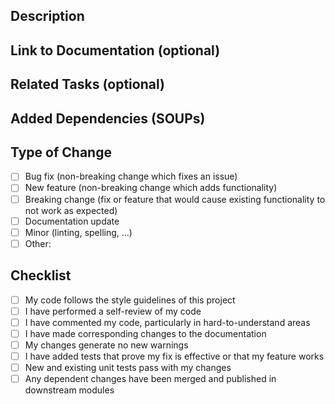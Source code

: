 <!-- Instructions

- If major change or feature will be implemented, arrange a meeting with the software team to discuss before implementation.
- Create DIs in Greenlight Guru if necessary.
- Once implementation of new, relevant feature or major change is finished, arrange a meeting with the team to present the implementation. For minor changes, this can be skipped.
- Update documentation and architecture, upload necessary documents to Greenlight Guru, create DOs and link document and corresponding chapter to DOs. If possible, also link the PR in the DO.
- Create a PR and complete the description.
- Add a qualified person as reviewer.
- After all tests have passed and PR is approved, merge.
-->

## Description

<!-- Please include a summary of the changes and an outline of what you implemented (if necessary for others to understand). -->

## Link to Documentation (optional)

## Related Tasks (optional)

<!-- Link Github issues -->

## Added Dependencies (SOUPs)

<!-- Mention "none" or make a list -->

## Type of Change

- [ ] Bug fix (non-breaking change which fixes an issue)
- [ ] New feature (non-breaking change which adds functionality)
- [ ] Breaking change (fix or feature that would cause existing functionality to not work as expected)
- [ ] Documentation update
- [ ] Minor (linting, spelling, ...)
- [ ] Other: <!-- Name it -->

## Checklist

- [ ] My code follows the style guidelines of this project
- [ ] I have performed a self-review of my code
- [ ] I have commented my code, particularly in hard-to-understand areas
- [ ] I have made corresponding changes to the documentation
- [ ] My changes generate no new warnings
- [ ] I have added tests that prove my fix is effective or that my feature works
- [ ] New and existing unit tests pass with my changes
- [ ] Any dependent changes have been merged and published in downstream modules
